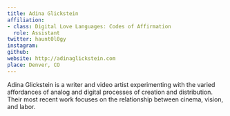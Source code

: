 ```yaml
---
title: Adina Glickstein
affiliation:
- class: Digital Love Languages: Codes of Affirmation
  role: Assistant
twitter: haunt0l0gy
instagram:
github:
website: http://adinaglickstein.com
place: Denver, CO
---
```

Adina Glickstein is a writer and video artist experimenting with the varied affordances of analog and digital processes of creation and distribution. Their most recent work focuses on the relationship between cinema, vision, and labor.
